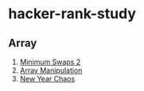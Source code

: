 # hacker-rank-study

## Array
1. [Minimum Swaps 2](https://github.com/lotstar87/hacker-rank-study/blob/master/practice/interview-preparation-kit/arrays/minimum-swaps-2.md)
1. [Array Manipulation](https://github.com/lotstar87/hacker-rank-study/blob/master/practice/interview-preparation-kit/arrays/array-manipulation.md)
1. [New Year Chaos](https://github.com/lotstar87/hacker-rank-study/blob/master/practice/interview-preparation-kit/arrays/new-year-chaos.md)

